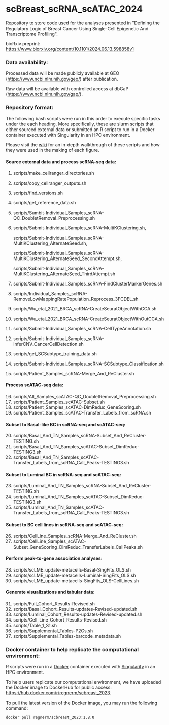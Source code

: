 # scBreast_scRNA_scATAC_2024
Repository to store code used for the analyses presented in "Defining the Regulatory Logic of Breast Cancer Using Single-Cell Epigenetic And Transcriptome Profiling". 

bioRxiv preprint: https://www.biorxiv.org/content/10.1101/2024.06.13.598858v1 

### Data availability:
Processed data will be made publicly available at GEO (https://www.ncbi.nlm.nih.gov/geo/) after publication. 

Raw data will be available with controlled access at dbGaP (https://www.ncbi.nlm.nih.gov/gap/).

### Repository format:
The following bash scripts were run in this order to execute specific tasks under the each heading. More specifically, these are slurm scripts that either sourced external data or submitted an R script to run in a Docker container executed with Singularity in an HPC environment. 

Please visit the [wiki](https://github.com/RegnerM2015/scBreast_scRNA_scATAC_2024/wiki) for an in-depth walkthrough of these scripts and how they were used in the making of each figure. 

#### Source external data and process scRNA-seq data:
1. scripts/make_cellranger_directories.sh
2. scripts/copy_cellranger_outputs.sh
3. scripts/find_versions.sh
4. scripts/get_reference_data.sh
5. scripts/Sumbit-Individual_Samples_scRNA-QC_DoubletRemoval_Preprocessing.sh
6. scripts/Submit-Individual_Samples_scRNA-MultiKClustering.sh,
   
   scripts/Submit-Individual_Samples_scRNA-MultiKClustering_AlternateSeed.sh,

   scripts/Submit-Individual_Samples_scRNA-MultiKClustering_AlternateSeed_SecondAttempt.sh,

   scripts/Submit-Individual_Samples_scRNA-MultiKClustering_AlternateSeed_ThirdAttempt.sh
7. scripts/Submit-Individual_Samples_scRNA-FindClusterMarkerGenes.sh
8. scripts/Individual_Samples_scRNA-RemoveLowMappingRatePopulation_Reprocess_3FCDEL.sh
9. scripts/Wu_etal_2021_BRCA_scRNA-CreateSeuratObjectWithCCA.sh
10. scripts/Wu_etal_2021_BRCA_scRNA-CreateSeuratObjectWithOutCCA.sh
11. scripts/Submit-Individual_Samples_scRNA-CellTypeAnnotation.sh
12. scripts/Submit-Individual_Samples_scRNA-inferCNV_CancerCellDetection.sh
13. scripts/get_SCSubtype_training_data.sh
14. scripts/Submit-Individual_Samples_scRNA-SCSubtype_Classification.sh
15. scripts/Patient_Samples_scRNA-Merge_And_ReCluster.sh

#### Process scATAC-seq data:
16. scripts/All_Samples_scATAC-QC_DoubletRemoval_Preprocessing.sh
17. scripts/Patient_Samples_scATAC-Subset.sh
18. scripts/Patient_Samples_scATAC-DimReduc_GeneScoring.sh
19. scripts/Patient_Samples_scATAC-Transfer_Labels_from_scRNA.sh

#### Subset to Basal-like BC in scRNA-seq and scATAC-seq:
20. scripts/Basal_And_TN_Samples_scRNA-Subset_And_ReCluster-TESTING.sh
21. scripts/Basal_And_TN_Samples_scATAC-Subset_DimReduc-TESTING3.sh
22. scripts/Basal_And_TN_Samples_scATAC-Transfer_Labels_from_scRNA_Call_Peaks-TESTING3.sh

#### Subset to Luminal BC in scRNA-seq and scATAC-seq:
23. scripts/Luminal_And_TN_Samples_scRNA-Subset_And_ReCluster-TESTING.sh
24. scripts/Luminal_And_TN_Samples_scATAC-Subset_DimReduc-TESTING3.sh
25. scripts/Luminal_And_TN_Samples_scATAC-Transfer_Labels_from_scRNA_Call_Peaks-TESTING3.sh
    
#### Subset to BC cell lines in scRNA-seq and scATAC-seq:
26. scripts/CellLine_Samples_scRNA-Merge_And_ReCluster.sh
27. scripts/CellLine_Samples_scATAC-Subset_GeneScoring_DimReduc_TransferLabels_CallPeaks.sh

#### Perform peak-to-gene association analyses:
28. scripts/scLME_update-metacells-Basal-SingFits_OLS.sh
29. scripts/scLME_update-metacells-Luminal-SingFits_OLS.sh
30. scripts/scLME_update-metacells-SingFits_OLS-CellLines.sh

#### Generate visualizations and tabular data:
31. scripts/Full_Cohort_Results-Revised.sh
32. scripts/Basal_Cohort_Results-updates-Revised-updated.sh
33. scripts/Luminal_Cohort_Results-updates-Revised-updated.sh
34. scripts/Cell_Line_Cohort_Results-Revised.sh
35. scripts/Table_1_S1.sh
36. scripts/Supplemental_Tables-P2Gs.sh
37. scripts/Supplemental_Tables-barcode_metadata.sh

### Docker container to help replicate the computational environment:
R scripts were run in a [Docker](https://www.docker.com/resources/what-container/) container executed with [Singularity](https://github.com/sylabs/singularity) in an HPC environment.

To help users replicate our computational environment, we have uploaded the Docker image to DockerHub for public access: https://hub.docker.com/r/regnerm/scbreast_2023.

To pull the latest version of the Docker image, you may run the following command: 
```
docker pull regnerm/scbreast_2023:1.8.0
```
